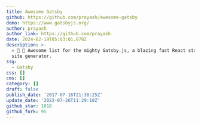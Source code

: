 ```yaml
---
title: Awesome Gatsby
github: https://github.com/prayash/awesome-gatsby
demo: https://www.gatsbyjs.org/
author: prayash
author_link: https://github.com/prayash
date: 2024-02-19T05:03:01.878Z
description: >-
  ⚛️ 📄 🚀 Awesome list for the mighty Gatsby.js, a blazing fast React static
  site generator.
ssg:
  - Gatsby
css: []
cms: []
category: []
draft: false
publish_date: '2017-07-16T21:38:25Z'
update_date: '2022-07-26T11:29:10Z'
github_star: 1018
github_fork: 95
---
```

